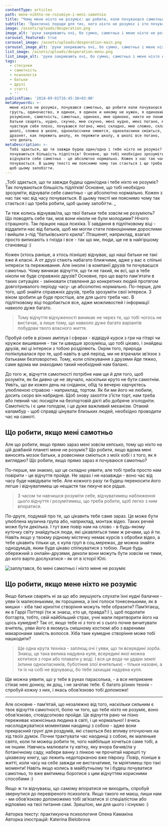 ```yaml
---
contentType: articles
path: mene-nikhto-ne-rozumiye-i-meni-samotnio
title: "Чому мене ніхто не розуміє: що робити, коли почуваєшся самотньо\t"
subtitle: 'Практичні поради для тих, кого ніхто не розуміє і хто почувається самотньо'
image: /assets/uploads/desperation.png
image_alt: 'руки закривають очі, бо сумно, самотньо і мене ніхто не розуміє'
carousel_featured: true
carousel_image: /assets/uploads/desperation-main.png
carousel_image_alt: 'руки закривають очі, бо сумно, самотньо і мене ніхто не розуміє'
list_image: /assets/uploads/desperation-menu.png
list_image_alt: 'руки закривають очі, бо сумно, самотньо і мене ніхто не розуміє'
tags:
  - стосунки
  - самотність
  - психологія
  - батьки
  - друзі
  - статті
  - ''
publishTime: '2018-09-01T16:45:38+03:00'
metaKeywords: >-
  мене ніхто не розуміє, почуваюся самотньо, що робити коли почуваєшся самотньо,
  грусть, одиночество, я одинок, я одинок и никому не нужен, я одинокий, немає
  розуміння, самотність, самотньо, одиноко, мне одиноко, никто не понимает,
  батьки сварять, нудно, скучно, мне скучно, мені нудно, мені погано, мне плохо,
  чувствую себя плохо, почуваюся погано, мені складно, мне сложно, складно в
  школі, сложно в школе, одноклассники смеются, однокласники сміються, дражнять,
  дразнят, как пережить школу, як пережити школу, в школі все погано,  я одинок
  что делать
metaDescription: >-
  Тобі здається, що ти завжди будеш один/одна і тебе ніхто не розуміє?  Так
  почуваються більшість підлітків! Основне, що тобі необхідно зрозуміти,
  відчувати себе самотньо - це абсолютно нормально. Кожен з нас так час від часу
  почувається. В цьому тексті ми пояснимо чому так стається і що треба робити,
  щоб цьому запобігти.
---
```

_Тобі здається, що ти завжди будеш один/одна і тебе ніхто не розуміє?  Так почуваються більшість підлітків! Основне, що тобі необхідно зрозуміти, відчувати себе самотньо - це абсолютно нормально. Кожен з нас так час від часу почувається. В цьому тексті ми пояснимо чому так стається і що треба робити, щоб цьому запобігти.
_

Ти теж колись відчував/ла, що твої батьки тебе зовсім не розуміють? Що поводять себе так, мов вони ніколи не були молодими? Нічого страшного. Так працює наша психіка. Її завдання в підлітковому віці - віддалити нас від батьків, щоб ми могли стати повноцінними дорослими і вийшли з-під “батьківського крила”. Пташенят, наприклад, взагалі просто випихають з гнізда і все - так що ми, люди, ще не в найгіршому становищі :)

Кожен (хтось раніше, а хтось пізніше) відчуває, що наші батьки не такі вже й класні. А от друзі стають набагато ближчими, адже у вас є спільні інтереси та переживання. Але інколи і в компанії друзів ти почуваєшся самотньо.  Чому виникає відчуття, що ти не такий, як всі, що в тебе ніколи не буде справжніх друзів? Основне, про що варто пам'ятати в таких ситуаціях - змінювати ставлення до конкретних людей протягом довготривалого періоду часу- це абсолютно нормально. По-перше, для того, щоб знайти справжніх друзів, треба зрозуміти свої інтереси. З віком зробити це буде простіше, але для цього треба час. В підлітковому віці подобається все, адже можливостей і інформації навколо дуже багато.  

> Тому відчуття відчуженості виникає не через те, що тобі чогось не вистачає, а лише тому, що навколо дуже багато варіантів побудови твого власного життя. 

Пробуй себе в різних амплуа і сферах - відвідуй курси з гри на гітарі чи кружок вишивання - так ти швидше зрозумієш, що тобі цікаво, і знайдеш друзів, які ці інтереси з тобою розділяють. Окрім того, природа попіклувалася про те, щоб навіть в цей період, ми не втрачали зв’язок з батьками безповоротно. Тому, коли спілкування з друзями йде тяжко, саме вдома ми знаходимо такий необхідний нам баланс. 

До того ж, відчуття самотності потрібне нам ще й для того, щоб розуміти, як би дивно це не звучало, наскільки круто не бути самотнім. Уявіть, що ви кожен день на сніданок, обід та вечерю харчуєтесь улюбленою стравою - наприклад, тортом. Як би ми його не любили, досить скоро він набридне. Щоб знову захотіти з’їсти торт, нам треба або певний час посидіти на безтортовій дієті або добряче зголодніти. Самотність і є цим голодом, і це дуже важливий механізм. Отакий каламбур - щоб справді цінувати близьких людей, необхідно проводити час на самоті.

## Що робити, якщо мені самотньо

Але що робити, якщо прямо зараз мені зовсім кепсько, тому що ніхто на цій довбаній планеті мене не розуміє? Що робити, якщо вдома мені виносять мозок батьки, а ровесники сміються з моїх хобі і з того, як я виглядаю? Що робити, якщо прямо зараз я почуваюся самотньо?

По-перше, ми знаємо, що це складно уявити, але тобі треба просто нам повірити - це відчуття пройде. Не зараз і не назавжди - воно час від часу буде навідувати тебе. Але кожного разу ти будеш переносити його легше і відчуватимеш це нещастя так пекуче все рідше. 

> З часом ти навчишся розуміти себе, відчуватимеш наближення цього відчуття і розумітимеш, що треба робити, щоб легко з ним впоратися. 

По-друге, подумай про те, що цікавить тебе саме зараз. Це може бути улюблена музична група або, наприклад, монтаж відео. Таких речей може бути декілька. І тут вже повір нам на слово - в будь-якому куточку світу знайдуться люди, які цікавляться тими ж речами, що й ти. Навіть якщо у твоєму рідному містечку немає курсів з обробки відео, а тебе цікавить тільки це, є купа груп в соц.мережах, де можна знайти однодумців, яким буде цікаво спілкуватися з тобою. Лише будь обережний з онлайн-друзями, деколи вони можуть бути зовсім не тими, до кого варто дослухатися - як от в історії Юлі.

![заплутався, бо мені самотньо і ніхто мене не розуміє](/assets/uploads/само-smaller.png)

## Що робити, якщо мене ніхто не розуміє

Якщо батьки сварять ні за що або змушують слухати їхні нудні балачки - уяви їх малесенькими, як горошинка, а їхні голоси тонесенькими, як в мишки - хіба такі крихітні створіння можуть тебе образити? Пам’ятаєш, як в Гаррі Поттері (ти ж знаєш, хто це, правда?:) ), щоб подолати боггарта, тобто, свій найбільший страх, учні мали перетворити його на щось кумедне? Так от, якщо тебе ні з того ні з сього почне вичитувати вчитель, уяви його в якомусь смішному костюмі або з вареними макаронами замість волосся. Хіба таке кумедне створіння може тобі нашкодити?

> Ще одна крута техніка - заплющ очі і уяви, що ти всередині зорба. Знаєш, це така велика надувна куля, всередині якої можна котитися з гори або плавати у воді. І вся ця вода чи удари землі (кпини однокласників, буботіння злої вчительки) - тільки назовні, а ти їх на собі не відчуваєш, бо тебе захищає надувна куля.

Ще можна уявити, що у тебе в руках парасолька, - а все неприємне стікає нею донизу, як дощ, і не зачіпає тебе. Є багато різних технік - спробуй кожну з них, і якась обов’язково тобі допоможе!

- - -

Але основне - пам’ятай, що незалежно від того, наскільки сильним є твоє відчуття самотності, болю чи того, що тебе ніхто не розуміє, воно обов’язково, стовідсотково пройде. Це відчуття рано чи пізно переживає кожнісінька людина в світі, і це нормально! І вчись насолоджуватися моментами наодинці з собою - адже вони прекрасний грунт для роздумів, які стаються без впливу оточуючих на хід твоїх думок. Почни трактувати час наодинці з собою, як маленьке свято, коли ти можеш робити те, чого найбільше хочеться саме тобі, а не іншим. Навчись малювати ту квітку, яку вчора бачив/ла у ботанічному саду, набери ванну з пінкою чи прочитай нарешті ту цікавезну книгу, що лежить недоторканою вже півроку. Повір, пізніше в житті, коли часу на себе завжди не вистачатиме, ти мріятимеш про такі моменти! Навіть якщо колись в майбутньому ти і будеш почуватися самотньо, то вже вмітимеш боротися з цим відчуттям корисними способами :)

Якщо ж ти відчуваєш, що самому впоратися не виходить, спробуй звернутися до перевіреного психолога. Якщо такого не маєш, пиши нам -  ми обов’язково допоможемо тобі зв’язатися зі спеціалістом або відповімо на твої питання самі. Зрештою, ми для цього і існуємо :)



Авторка тексту: практикуюча психологиня Олена Камакіна\
Авторка ілюстрацій: Katerina Bielobrova
